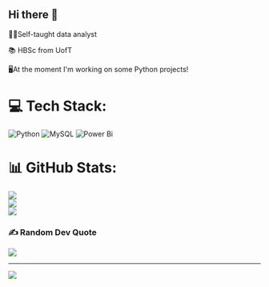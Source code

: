 ## Hi there 👋

🏋️‍♀️Self-taught data analyst <be><br><be>

📚 HBSc from UofT <br><be>

🖥️At the moment I'm working on some Python projects!<be><br><be>

# 💻 Tech Stack:
![Python](https://img.shields.io/badge/python-3670A0?style=for-the-badge&logo=python&logoColor=ffdd54) ![MySQL](https://img.shields.io/badge/mysql-4479A1.svg?style=for-the-badge&logo=mysql&logoColor=white) ![Power Bi](https://img.shields.io/badge/power_bi-F2C811?style=for-the-badge&logo=powerbi&logoColor=black)
# 📊 GitHub Stats:
![](https://github-readme-stats.vercel.app/api?username=UserDna95&theme=dark&hide_border=false&include_all_commits=false&count_private=false)<br/>
![](https://github-readme-streak-stats.herokuapp.com/?user=UserDna95&theme=dark&hide_border=false)<br/>
![](https://github-readme-stats.vercel.app/api/top-langs/?username=UserDna95&theme=dark&hide_border=false&include_all_commits=false&count_private=false&layout=compact)

### ✍️ Random Dev Quote
![](https://quotes-github-readme.vercel.app/api?type=horizontal&theme=radical)

---
[![](https://visitcount.itsvg.in/api?id=UserDna95&icon=0&color=0)](https://visitcount.itsvg.in)

<!-- Proudly created with GPRM ( https://gprm.itsvg.in ) -->

